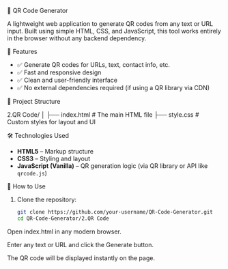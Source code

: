📱 QR Code Generator

A lightweight web application to generate QR codes from any text or URL input. Built using simple HTML, CSS, and JavaScript, this tool works entirely in the browser without any backend dependency.

 🚀 Features

- ✅ Generate QR codes for URLs, text, contact info, etc.
- ✅ Fast and responsive design
- ✅ Clean and user-friendly interface
- ✅ No external dependencies required (if using a QR library via CDN)

 📁 Project Structure

2.QR Code/
│
├── index.html # The main HTML file
├── style.css # Custom styles for layout and UI


 🛠️ Technologies Used

- **HTML5** – Markup structure
- **CSS3** – Styling and layout
- **JavaScript (Vanilla)** – QR generation logic (via QR library or API like `qrcode.js`)

 📸 How to Use

1. Clone the repository:
   ```bash
   git clone https://github.com/your-username/QR-Code-Generator.git
   cd QR-Code-Generator/2.QR Code
Open index.html in any modern browser.

Enter any text or URL and click the Generate button.

The QR code will be displayed instantly on the page.
